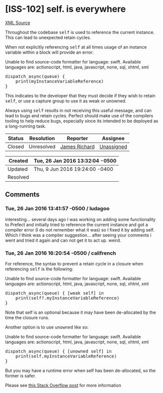 # [ISS-102] self. is everywhere

[XML Source](./xml/ISS-102.xml)
<p><p>Throughout the codebase <tt>self</tt> is used to reference the current instance. This can lead to unexpected retain cycles.</p>

<p>When not explicitly referencing <tt>self</tt> at all times usage of an instance variable within a block will provide an error:</p>

<div class="code panel" style="border-width: 1px;"><div class="codeContent panelContent">
<div class="error"><span class="error">Unable to find source-code formatter for language: swift.</span> Available languages are: actionscript, html, java, javascript, none, sql, xhtml, xml</div><pre>
dispatch_async(queue) {
    print(myInstanceVariableReference)
}
</pre>
</div></div>

<p>This indicates to the developer that they must decide if they wish to retain <tt>self</tt>, or use a capture group to use it as weak or unowned.</p>

<p>Always using <tt>self</tt> results in not receiving this useful message, and can lead to bugs and retain cycles. Perfect should make use of the compilers tooling to help reduce bugs, especially since its intended to be deployed as a long-running task.</p></p>





Status|Resolution|Reporter|Assignee
------|----------|--------|--------
Closed|Unresolved|[James Richard](ketzusaka)|[Unassigned]($-1)





Created|Tue, 26 Jan 2016 13:32:04 -0500
-------|--------------
Updated|Thu, 9 Jun 2016 19:24:00 -0400
Resolved|


## Comments




### Tue, 26 Jan 2016 13:41:57 -0500 / ludagoo 

<p><p>interesting... several days ago I was working on adding some functionality to Prefect and initially tried to reference the current instance and got a compiler error (I do not remember what it was) so I fixed it by adding self. Which I think was a compiler suggestion... after seeing your comments i went and tried it again and can not get it to act up. weird.</p></p>


### Tue, 26 Jan 2016 16:20:54 -0500 / califrench 

<p><p>For reference, the syntax to prevent a retain cycle in a closure when referencing <tt>self</tt> is the following:</p>
<div class="code panel" style="border-width: 1px;"><div class="codeContent panelContent">
<div class="error"><span class="error">Unable to find source-code formatter for language: swift.</span> Available languages are: actionscript, html, java, javascript, none, sql, xhtml, xml</div><pre>
dispatch_async(queue) { [weak self] in 
    print(self?.myInstanceVariableReference)
}
</pre>
</div></div>

<p>Note that self is an optional because it may have been de-allocated by the time the closure runs.</p>

<p>Another option is to use <tt>unowned</tt> like so:</p>
<div class="code panel" style="border-width: 1px;"><div class="codeContent panelContent">
<div class="error"><span class="error">Unable to find source-code formatter for language: swift.</span> Available languages are: actionscript, html, java, javascript, none, sql, xhtml, xml</div><pre>
dispatch_async(queue) { [unowned self] in 
    print(self.myInstanceVariableReference)
}
</pre>
</div></div>

<p>But you may have a runtime error when self has been de-allocated, so the former is safer.</p>

<p>Please see <a href="http://stackoverflow.com/questions/24042949/block-retain-cycles-in-swift" class="external-link" rel="nofollow">this Stack Overflow post</a> for more information</p></p>


